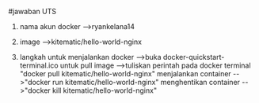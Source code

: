 #jawaban UTS
1. nama akun docker 
    -->ryankelana14

2. image
    -->kitematic/hello-world-nginx

3. langkah untuk menjalankan docker
    -->buka docker-quickstart-terminal.ico
   untuk pull image
    -->tuliskan perintah pada docker terminal
        "docker pull kitematic/hello-world-nginx"
   menjalankan container
    -->"docker run kitematic/hello-world-nginx"
   menghentikan container
    -->"docker kill kitematic/hello-world-nginx"
